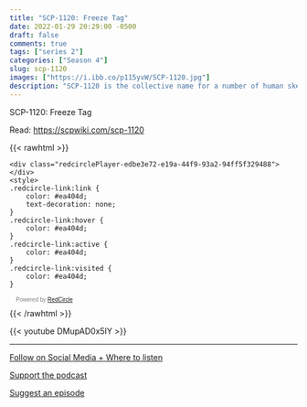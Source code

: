 ```yaml
---
title: "SCP-1120: Freeze Tag"
date: 2022-01-29 20:29:00 -0500
draft: false
comments: true
tags: ["series 2"]
categories: ["Season 4"]
slug: scp-1120
images: ["https://i.ibb.co/p115yvW/SCP-1120.jpg"]
description: "SCP-1120 is the collective name for a number of human skeletons encased in what appears to be pyroclastic igneous rock."
---
```


SCP-1120: Freeze Tag

Read: https://scpwiki.com/scp-1120

{{< rawhtml >}}
<script async defer onload="redcircleIframe();" src="https://api.podcache.net/embedded-player/sh/63705181-2bd5-4fc1-a869-6f5b27226efa/ep/edbe3e72-e19a-44f9-93a2-94ff5f329488"></script>
    <div class="redcirclePlayer-edbe3e72-e19a-44f9-93a2-94ff5f329488"></div>
    <style>
    .redcircle-link:link {
        color: #ea404d;
        text-decoration: none;
    }
    .redcircle-link:hover {
        color: #ea404d;
    }
    .redcircle-link:active {
        color: #ea404d;
    }
    .redcircle-link:visited {
        color: #ea404d;
    }
</style>
<p style="margin-top:3px;margin-left:11px;font-family: sans-serif;font-size: 10px; color: gray;">Powered by <a class="redcircle-link" href="https://redcircle.com?utm_source=rc_embedded_player&utm_medium=web&utm_campaign=embedded_v1">RedCircle</a></p>
{{< /rawhtml >}}

{{< youtube DMupAD0x5IY >}}

---

[Follow on Social Media + Where to listen](/links)

[Support the podcast](/support)

[Suggest an episode](/suggest)
